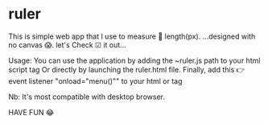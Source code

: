 # ruler
This is simple web app that I use to measure 📐  length(px).
...designed with no canvas 😱.
let's Check ☑ it out...

Usage:
You can use the application by adding the ~ruler.js path to your html script tag 
Or directly by launching the ruler.html file.
Finally, add this 👉 event listener "onload="menu()"" to your html <body> or <html> tag

Nb: It's most compatible with desktop browser.

  HAVE FUN 😂 

